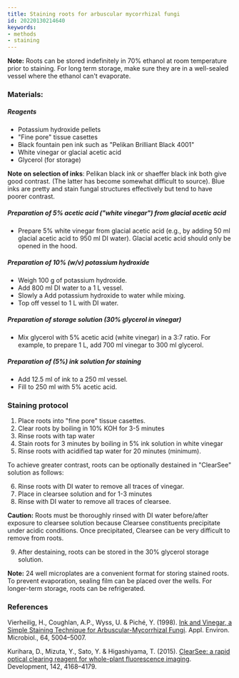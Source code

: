 ```yaml
---
title: Staining roots for arbuscular mycorrhizal fungi
id: 20220130214640
keywords:
- methods
- staining
---
```


**Note:** Roots can be stored indefinitely in 70% ethanol at room temperature prior to staining. For long term storage, make sure they are in a well-sealed vessel where the ethanol can't evaporate.

### Materials:

##### Reagents
- Potassium hydroxide pellets
- "Fine pore" tissue casettes
- Black fountain pen ink such as "Pelikan Brilliant Black 4001"
- White vinegar or glacial acetic acid
- Glycerol (for storage)

**Note on selection of inks**: Pelikan black ink or shaeffer black ink both give good contrast. (The latter has become somewhat difficult to source). Blue inks are pretty and stain fungal structures effectively but tend to have poorer contrast.

##### Preparation of 5% acetic acid ("white vinegar") from glacial acetic acid
- Prepare 5% white vinegar from glacial acetic acid (e.g., by adding 50 ml glacial acetic acid to 950 ml DI water). Glacial acetic acid should only be opened in the hood.

##### Preparation of 10% (w/v) potassium hydroxide
- Weigh 100 g of potassium hydroxide.
- Add 800 ml DI water to a 1 L vessel.
- Slowly a Add potassium hydroxide to water while mixing.
- Top off vessel to 1 L with DI water.

##### Preparation of storage solution (30% glycerol in vinegar)
- Mix glycerol with 5% acetic acid (white vinegar) in a 3:7 ratio. For example, to prepare 1 L, add 700 ml vinegar to 300 ml glycerol.

##### Preparation of (5%) ink solution for staining
- Add 12.5 ml of ink to a 250 ml vessel.
- Fill to 250 ml with 5% acetic acid.

### Staining protocol

1. Place roots into "fine pore" tissue casettes.
2. Clear roots by boiling in 10% KOH for 3-5 minutes
3. Rinse roots with tap water
4. Stain roots for 3 minutes by boiling in 5% ink solution in white vinegar
5. Rinse roots with acidified tap water for 20 minutes (minimum).

To achieve greater contrast, roots can be optionally destained  in "ClearSee" solution as follows:

6. Rinse roots with DI water to remove all traces of vinegar.
7. Place in clearsee solution and for 1-3 minutes
8. Rinse with DI water to remove all traces of clearsee.

**Caution:** Roots must be thoroughly rinsed with DI water before/after exposure to clearsee solution because Clearsee constituents precipitate under acidic conditions. Once precipitated, Clearsee can be very difficult to remove from roots.

9. After destaining, roots can be stored in the 30% glycerol storage solution.

**Note:** 24 well microplates are a convenient format for storing stained roots. To prevent evaporation, sealing film can be placed over the wells. For longer-term storage, roots can be refrigerated.

### References

Vierheilig, H., Coughlan, A.P., Wyss, U. & Piché, Y. (1998). [Ink and Vinegar, a Simple Staining Technique for Arbuscular-Mycorrhizal Fungi](https://doi.org/10.1128/AEM.64.12.5004-5007.1998). Appl. Environ. Microbiol., 64, 5004–5007.

Kurihara, D., Mizuta, Y., Sato, Y. & Higashiyama, T. (2015). [ClearSee: a rapid optical clearing reagent for whole-plant fluorescence imaging](https://doi.org/10.1242/dev.127613). Development, 142, 4168–4179.

